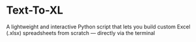 # Text-To-XL
A lightweight and interactive Python script that lets you build custom Excel (.xlsx) spreadsheets from scratch — directly via the terminal
